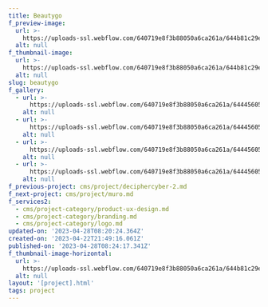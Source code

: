 ```yaml
---
title: Beautygo
f_preview-image:
  url: >-
    https://uploads-ssl.webflow.com/640719e8f3b88050a6ca261a/644b81c29e1356ac2055a179_Mockup%2003.png
  alt: null
f_thumbnail-image:
  url: >-
    https://uploads-ssl.webflow.com/640719e8f3b88050a6ca261a/644b81c29e1356ac2055a179_Mockup%2003.png
  alt: null
slug: beautygo
f_gallery:
  - url: >-
      https://uploads-ssl.webflow.com/640719e8f3b88050a6ca261a/64445605b7dd70db0806f3ef_BG-1.png
    alt: null
  - url: >-
      https://uploads-ssl.webflow.com/640719e8f3b88050a6ca261a/644456052491e737866567e9_BG-2.png
    alt: null
  - url: >-
      https://uploads-ssl.webflow.com/640719e8f3b88050a6ca261a/64445605088b01fa3c5c486d_BG-3.png
    alt: null
  - url: >-
      https://uploads-ssl.webflow.com/640719e8f3b88050a6ca261a/64445605a263eb4b202b2b33_BG-4.png
    alt: null
f_previous-project: cms/project/deciphercyber-2.md
f_next-project: cms/project/muro.md
f_services2:
  - cms/project-category/product-ux-design.md
  - cms/project-category/branding.md
  - cms/project-category/logo.md
updated-on: '2023-04-28T08:20:24.364Z'
created-on: '2023-04-22T21:49:16.061Z'
published-on: '2023-04-28T08:24:17.341Z'
f_thumbnail-image-horizontal:
  url: >-
    https://uploads-ssl.webflow.com/640719e8f3b88050a6ca261a/644b81c29e1356ac2055a179_Mockup%2003.png
  alt: null
layout: '[project].html'
tags: project
---
```



